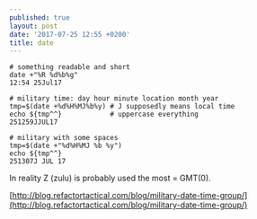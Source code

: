 ```yaml
---
published: true
layout: post
date: '2017-07-25 12:55 +0200'
title: date
---
```

    # something readable and short
    date +"%R %d%b%g"
    12:54 25Jul17
    
    # military time: day hour minute location month year 
    tmp=$(date +%d%H%MJ%b%y) # J supposedly means local time
    echo ${tmp^^}            # uppercase everything
    251259JJUL17
    
    # military with some spaces
    tmp=$(date +"%d%H%MJ %b %y")
    echo ${tmp^^}
    251307J JUL 17

In reality Z (zulu) is probably used the most = GMT(0).

[http://blog.refactortactical.com/blog/military-date-time-group/](http://blog.refactortactical.com/blog/military-date-time-group/)
